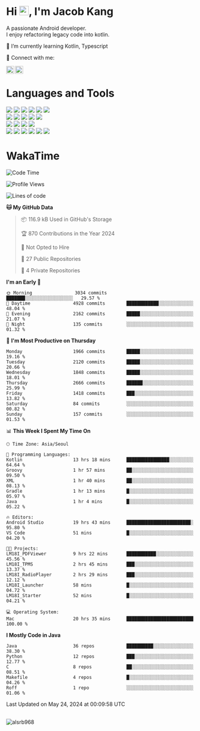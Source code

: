 # Hi <img src="https://media.giphy.com/media/hvRJCLFzcasrR4ia7z/giphy.gif" width="25px">, I'm Jacob Kang
A passionate Android developer.
</br>
I enjoy refactoring legacy code into kotlin.

🌱 I’m currently learning Kotlin, Typescript

🤝 Connect with me:

<a href="https://www.linkedin.com/in/minkyu-kang-b7477b1b2/"><img align="left" src="https://raw.githubusercontent.com/yushi1007/yushi1007/main/images/linkedin.svg" alt="Minkyu Kang | LinkedIn" width="21px"/></a>
<a href="https://www.instagram.com/_jacob_kang/"><img align="left" src="https://raw.githubusercontent.com/yushi1007/yushi1007/main/images/instagram.svg" alt="Jacob Kang | Instagram" width="21px"/></a>

</br>

# Languages and Tools

<div align="left">
<img src="https://img.shields.io/badge/java-007396?logo=java&logoColor=white"/>
<img src="https://img.shields.io/badge/kotlin-7F52FF?logo=kotlin&logoColor=white"/>
<img src="https://img.shields.io/badge/python-3776AB?logo=python&logoColor=white"/>
<img src="https://img.shields.io/badge/bash shell-4EAA25?logo=gnubash&logoColor=white"/>
<img src="https://img.shields.io/badge/c-A8B9CC?logo=c&logoColor=white"/>
<img src="https://img.shields.io/badge/c++-00599C?logo=c%2b%2b&logoColor=white"/>
</div>
<div align="left">
<img src="https://img.shields.io/badge/git-F05032?logo=git&logoColor=white"/>
<img src="https://img.shields.io/badge/github-181717?logo=github&logoColor=white"/>
<img src="https://img.shields.io/badge/mysql-4479A1?logo=mysql&logoColor=white"/>
<img src="https://img.shields.io/badge/sqlite-003B57?logo=sqlite&logoColor=white"/>
<img src="https://img.shields.io/badge/amazon AWS-232F3E?logo=amazonaws&logoColor=white"/>
</div>
<div align="left">
<img src="https://img.shields.io/badge/android-3DDC84?logo=android&logoColor=white"/>
<img src="https://img.shields.io/badge/linux-FCC624?logo=linux&logoColor=white"/>
<img src="https://img.shields.io/badge/flask-000000?logo=flask&logoColor=white"/>
<img src="https://img.shields.io/badge/arduino-00979D?logo=arduino&logoColor=white"/>
</div>
<div align="left">
<img src="https://img.shields.io/badge/slack-4A154B?logo=slack&logoColor=white"/>
<img src="https://img.shields.io/badge/notion-000000?logo=notion&logoColor=white"/>
<img src="https://img.shields.io/badge/jira-0052CC?logo=jira&logoColor=white"/>
<img src="https://img.shields.io/badge/postman-FF6C37?logo=postman&logoColor=white"/>
<img src="https://img.shields.io/badge/intellij-000000?logo=intellijidea&logoColor=white"/>
<img src="https://img.shields.io/badge/pycharm-000000?logo=pycharm&logoColor=white"/>
</div>

# WakaTime

<!--START_SECTION:waka-->
![Code Time](http://img.shields.io/badge/Code%20Time-3%2C818%20hrs%2023%20mins-blue)

![Profile Views](http://img.shields.io/badge/Profile%20Views-0-blue)

![Lines of code](https://img.shields.io/badge/From%20Hello%20World%20I%27ve%20Written-7.4%20million%20lines%20of%20code-blue)

**🐱 My GitHub Data** 

> 📦 116.9 kB Used in GitHub's Storage 
 > 
> 🏆 870 Contributions in the Year 2024
 > 
> 🚫 Not Opted to Hire
 > 
> 📜 27 Public Repositories 
 > 
> 🔑 4 Private Repositories 
 > 
**I'm an Early 🐤** 

```text
🌞 Morning                3034 commits        ███████░░░░░░░░░░░░░░░░░░   29.57 % 
🌆 Daytime                4928 commits        ████████████░░░░░░░░░░░░░   48.04 % 
🌃 Evening                2162 commits        █████░░░░░░░░░░░░░░░░░░░░   21.07 % 
🌙 Night                  135 commits         ░░░░░░░░░░░░░░░░░░░░░░░░░   01.32 % 
```
📅 **I'm Most Productive on Thursday** 

```text
Monday                   1966 commits        █████░░░░░░░░░░░░░░░░░░░░   19.16 % 
Tuesday                  2120 commits        █████░░░░░░░░░░░░░░░░░░░░   20.66 % 
Wednesday                1848 commits        █████░░░░░░░░░░░░░░░░░░░░   18.01 % 
Thursday                 2666 commits        ██████░░░░░░░░░░░░░░░░░░░   25.99 % 
Friday                   1418 commits        ███░░░░░░░░░░░░░░░░░░░░░░   13.82 % 
Saturday                 84 commits          ░░░░░░░░░░░░░░░░░░░░░░░░░   00.82 % 
Sunday                   157 commits         ░░░░░░░░░░░░░░░░░░░░░░░░░   01.53 % 
```


📊 **This Week I Spent My Time On** 

```text
🕑︎ Time Zone: Asia/Seoul

💬 Programming Languages: 
Kotlin                   13 hrs 18 mins      ████████████████░░░░░░░░░   64.64 % 
Groovy                   1 hr 57 mins        ██░░░░░░░░░░░░░░░░░░░░░░░   09.50 % 
XML                      1 hr 40 mins        ██░░░░░░░░░░░░░░░░░░░░░░░   08.13 % 
Gradle                   1 hr 13 mins        █░░░░░░░░░░░░░░░░░░░░░░░░   05.97 % 
Java                     1 hr 4 mins         █░░░░░░░░░░░░░░░░░░░░░░░░   05.22 % 

🔥 Editors: 
Android Studio           19 hrs 43 mins      ████████████████████████░   95.80 % 
VS Code                  51 mins             █░░░░░░░░░░░░░░░░░░░░░░░░   04.20 % 

🐱‍💻 Projects: 
LM18I_PDFViewer          9 hrs 22 mins       ███████████░░░░░░░░░░░░░░   45.56 % 
LM18I_TPMS               2 hrs 45 mins       ███░░░░░░░░░░░░░░░░░░░░░░   13.37 % 
LM18I_RadioPlayer        2 hrs 29 mins       ███░░░░░░░░░░░░░░░░░░░░░░   12.12 % 
LM18I_Launcher           58 mins             █░░░░░░░░░░░░░░░░░░░░░░░░   04.72 % 
LM18I_Starter            52 mins             █░░░░░░░░░░░░░░░░░░░░░░░░   04.21 % 

💻 Operating System: 
Mac                      20 hrs 35 mins      █████████████████████████   100.00 % 
```

**I Mostly Code in Java** 

```text
Java                     36 repos            ██████████░░░░░░░░░░░░░░░   38.30 % 
Python                   12 repos            ███░░░░░░░░░░░░░░░░░░░░░░   12.77 % 
C                        8 repos             ██░░░░░░░░░░░░░░░░░░░░░░░   08.51 % 
Makefile                 4 repos             █░░░░░░░░░░░░░░░░░░░░░░░░   04.26 % 
Roff                     1 repo              ░░░░░░░░░░░░░░░░░░░░░░░░░   01.06 % 
```




 Last Updated on May 24, 2024 at 00:09:58 UTC
<!--END_SECTION:waka-->

</br>

<div align="left">
<img align="left" src="https://github-readme-stats.vercel.app/api/top-langs?username=alsrb968&show_icons=true&locale=en&layout=compact&theme=dark" alt="alsrb968" />
</div>
